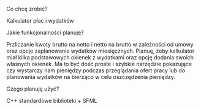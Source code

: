 Co chcę zrobić?

Kalkulator płac i wydatków

Jakie funkcjonalności planuję?

Przliczanie kwoty brutto na netto i netto na brutto w zależności od umowy oraz opcje zaplanowanie wydatków miesięcznych.
Planuę, żeby kalkulator miał kilka podstawowych okienek z wydatkami oraz opcję dodania swoich własnych okienek. Ma to być dość proste i szybkie narzędzie pokazujące czy wystarczy nam pieniędzy podczas przeglądania ofert pracy lub do planowania wydatków na bierząco w celu oszczędzenia pieniędzy.

Czego planuję użyć?

C++
standardowe biblioteki + SFML
